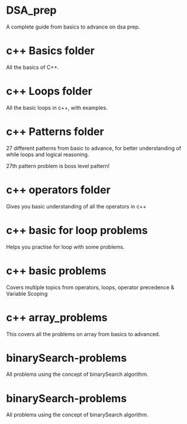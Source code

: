 # DSA_prep
A complete guide from basics to advance on dsa prep.

# c++ Basics folder
All the basics of C++.

<h1>c++ Loops folder</h1>
All the basic loops in c++, with examples.

<h1>c++ Patterns folder</h1>
27 different patterns from basic to advance, for better understanding of while loops and logical reasoning.
<p>27th pattern problem is boss level pattern!</p>

<h1>c++ operators folder</h1>
<p>Gives you basic understanding of all the operators in c++</p>

<h1>c++ basic for loop problems</h1>
<p>Helps you practise for loop with some problems.</p>

<h1>c++ basic problems</h1>
<p>Covers multiple topics from operators, loops, operator precedence & Variable Scoping</p>

<h1>c++ array_problems</h1>
<p>This covers all the problems on array from basics to advanced.</p>

<h1>binarySearch-problems</h1>
<p>All problems using the concept of binarySearch algorithm.</p>

<h1>binarySearch-problems</h1>
<p>All problems using the concept of binarySearch algorithm.</p>